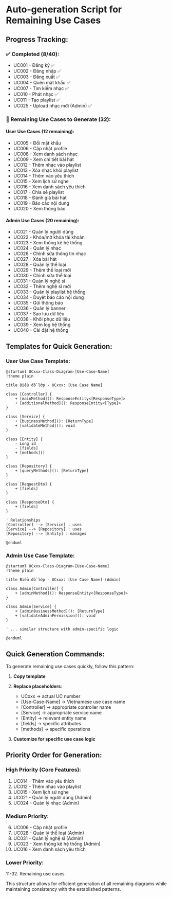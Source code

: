 # Auto-generation Script for Remaining Use Cases

## Progress Tracking:

### ✅ Completed (8/40):
- UC001 - Đăng ký ✅
- UC002 - Đăng nhập ✅
- UC003 - Đăng xuất ✅
- UC004 - Quên mật khẩu ✅
- UC007 - Tìm kiếm nhạc ✅
- UC010 - Phát nhạc ✅
- UC011 - Tạo playlist ✅
- UC025 - Upload nhạc mới (Admin) ✅

### 🚧 Remaining Use Cases to Generate (32):

#### User Use Cases (12 remaining):
- UC005 - Đổi mật khẩu
- UC006 - Cập nhật profile
- UC008 - Xem danh sách nhạc
- UC009 - Xem chi tiết bài hát
- UC012 - Thêm nhạc vào playlist
- UC013 - Xóa nhạc khỏi playlist
- UC014 - Thêm vào yêu thích
- UC015 - Xem lịch sử nghe
- UC016 - Xem danh sách yêu thích
- UC017 - Chia sẻ playlist
- UC018 - Đánh giá bài hát
- UC019 - Báo cáo nội dung
- UC020 - Xem thông báo

#### Admin Use Cases (20 remaining):
- UC021 - Quản lý người dùng
- UC022 - Khóa/mở khóa tài khoản
- UC023 - Xem thống kê hệ thống
- UC024 - Quản lý nhạc
- UC026 - Chỉnh sửa thông tin nhạc
- UC027 - Xóa bài hát
- UC028 - Quản lý thể loại
- UC029 - Thêm thể loại mới
- UC030 - Chỉnh sửa thể loại
- UC031 - Quản lý nghệ sĩ
- UC032 - Thêm nghệ sĩ mới
- UC033 - Quản lý playlist hệ thống
- UC034 - Duyệt báo cáo nội dung
- UC035 - Gửi thông báo
- UC036 - Quản lý banner
- UC037 - Sao lưu dữ liệu
- UC038 - Khôi phục dữ liệu
- UC039 - Xem log hệ thống
- UC040 - Cài đặt hệ thống

## Templates for Quick Generation:

### User Use Case Template:
```plantuml
@startuml UCxxx-Class-Diagram-[Use-Case-Name]
!theme plain

title Biểu đồ lớp - UCxxx: [Use Case Name]

class [Controller] {
    + [mainMethod](): ResponseEntity<[ResponseType]>
    + [additionalMethod](): ResponseEntity<[Type]>
}

class [Service] {
    + [businessMethod](): [ReturnType]
    + [validateMethod](): void
}

class [Entity] {
    - Long id
    - [fields]
    + [methods]()
}

class [Repository] {
    + [queryMethods](): [ReturnType]
}

class [RequestDto] {
    + [fields]
}

class [ResponseDto] {
    + [fields]
}

' Relationships
[Controller] --> [Service] : uses
[Service] --> [Repository] : uses
[Repository] --> [Entity] : manages

@enduml
```

### Admin Use Case Template:
```plantuml
@startuml UCxxx-Class-Diagram-[Use-Case-Name]
!theme plain

title Biểu đồ lớp - UCxxx: [Use Case Name] (Admin)

class Admin[Controller] {
    + [adminMethod](): ResponseEntity<[ResponseType]>
}

class Admin[Service] {
    + [adminBusinessMethod](): [ReturnType]
    + [validateAdminPermission](): void
}

' ... similar structure with admin-specific logic

@enduml
```

## Quick Generation Commands:

To generate remaining use cases quickly, follow this pattern:

1. **Copy template**
2. **Replace placeholders**:
   - UCxxx → actual UC number
   - [Use-Case-Name] → Vietnamese use case name
   - [Controller] → appropriate controller name
   - [Service] → appropriate service name
   - [Entity] → relevant entity name
   - [fields] → specific attributes
   - [methods] → specific operations

3. **Customize for specific use case logic**

## Priority Order for Generation:

### High Priority (Core Features):
1. UC014 - Thêm vào yêu thích
2. UC012 - Thêm nhạc vào playlist
3. UC015 - Xem lịch sử nghe
4. UC021 - Quản lý người dùng (Admin)
5. UC024 - Quản lý nhạc (Admin)

### Medium Priority:
6. UC006 - Cập nhật profile
7. UC028 - Quản lý thể loại (Admin)
8. UC031 - Quản lý nghệ sĩ (Admin)
9. UC023 - Xem thống kê hệ thống (Admin)
10. UC016 - Xem danh sách yêu thích

### Lower Priority:
11-32. Remaining use cases

This structure allows for efficient generation of all remaining diagrams while maintaining consistency with the established patterns.

